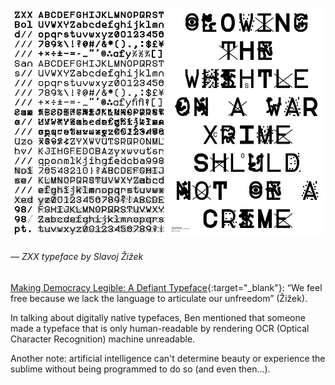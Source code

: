 <a name="zxx01"></a>

![](images/12/zxx01.jpg)
###### — ZXX typeface by Slavoj &#381;i&#382;ek

[Making Democracy Legible: A Defiant Typeface](https://walkerart.org/magazine/sang-mun-defiant-typeface-nsa-privacy){:target="_blank"}: “We feel free because we lack the language to articulate our unfreedom” (&#381;i&#382;ek).

In talking about digitally native typefaces, Ben mentioned that someone made a typeface that is only human-readable by rendering OCR (Optical Character Recognition) machine unreadable.

Another note: artificial intelligence can't determine beauty or experience the sublime without being programmed to do so (and even then...).
